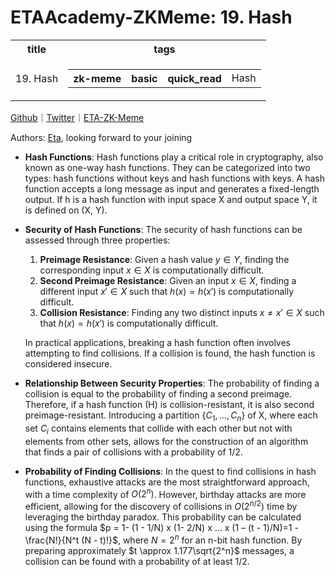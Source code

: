 # ETAAcademy-ZKMeme: 19. Hash

<table>
  <tr>
    <th>title</th>
    <th>tags</th>
  </tr>
  <tr>
    <td>19. Hash</td>
    <td>
      <table>
        <tr>
          <th>zk-meme</th>
          <th>basic</th>
          <th>quick_read</th>
          <td>Hash</td>
        </tr>
      </table>
    </td>
  </tr>
</table>

[Github](https://github.com/ETAAcademy)｜[Twitter](https://twitter.com/ETAAcademy)｜[ETA-ZK-Meme](https://github.com/ETAAcademy/ETAAcademy-ZK-Meme)

Authors: [Eta](https://twitter.com/pwhattie), looking forward to your joining

- **Hash Functions**: Hash functions play a critical role in cryptography, also known as one-way hash functions. They can be categorized into two types: hash functions without keys and hash functions with keys. A hash function accepts a long message as input and generates a fixed-length output. If h is a hash function with input space X and output space Y, it is defined on (X, Y).

- **Security of Hash Functions**: The security of hash functions can be assessed through three properties:

  1. **Preimage Resistance**: Given a hash value $y \in Y$, finding the corresponding input $x \in X$ is computationally difficult.
  2. **Second Preimage Resistance**: Given an input $x \in X$, finding a different input $x' \in X$ such that $h(x) = h(x')$ is computationally difficult.
  3. **Collision Resistance**: Finding any two distinct inputs $x \neq x' \in X$ such that $h(x) = h(x')$ is computationally difficult.

  In practical applications, breaking a hash function often involves attempting to find collisions. If a collision is found, the hash function is considered insecure.

- **Relationship Between Security Properties**: The probability of finding a collision is equal to the probability of finding a second preimage. Therefore, if a hash function \(H\) is collision-resistant, it is also second preimage-resistant. Introducing a partition $\{C_1, \ldots, C_n\}$ of X, where each set $C_i$ contains elements that collide with each other but not with elements from other sets, allows for the construction of an algorithm that finds a pair of collisions with a probability of 1/2.

- **Probability of Finding Collisions**: In the quest to find collisions in hash functions, exhaustive attacks are the most straightforward approach, with a time complexity of $O(2^n)$. However, birthday attacks are more efficient, allowing for the discovery of collisions in $O(2^{n/2})$ time by leveraging the birthday paradox. This probability can be calculated using the formula $p = 1- (1 - 1/N) x (1- 2/N) x … x (1 – (t - 1)/N)=1 - \frac{N!}{N^t (N - t)!}\$, where $N = 2^n$ for an n-bit hash function. By preparing approximately $t \approx 1.177\sqrt{2^n}$ messages, a collision can be found with a probability of at least 1/2.
